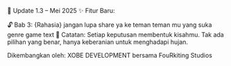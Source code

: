 📌 Update 1.3 – Mei 2025
✨ Fitur Baru:

🔓 Bab 3: {Rahasia}
jangan lupa share ya ke teman teman mu yang suka genre game text
📣 Catatan:
Setiap keputusan membentuk kisahmu. Tak ada pilihan yang benar, hanya keberanian untuk menghadapi hujan.

Dikembangkan oleh:
XOBE DEVELOPMENT bersama FouRkiting Studios

